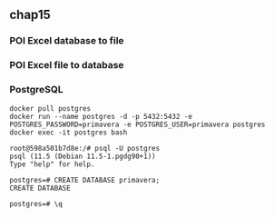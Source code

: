 ## chap15

### POI Excel database to file

### POI Excel file to database

### PostgreSQL

```
docker pull postgres
docker run --name postgres -d -p 5432:5432 -e POSTGRES_PASSWORD=primavera -e POSTGRES_USER=primavera postgres
docker exec -it postgres bash

root@598a501b7d8e:/# psql -U postgres
psql (11.5 (Debian 11.5-1.pgdg90+1))
Type "help" for help.

postgres=# CREATE DATABASE primavera;
CREATE DATABASE

postgres=# \q

```